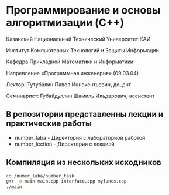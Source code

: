 # Программирование и основы алгоритмизации (C++)

Казанский Национальный Технический Университет КАИ

Институт Компьютерных Технологий и Защиты Информации

Кафедра Прикладной Математики и Информатики

Напревление «Программная инженерия» (09.03.04)

Лектор: Тутубалин Павел Иннокентьевич, доцент

Семинарист: Губайдуллин Шамиль Ильдарович, ассистент 

## В репозитории представленны лекции и практические работы
* number_laba - Директория с лабораторной работой
* number_lection - Директория с лекцией


## Компиляция из нескольких исходников
```sh
cd /numer_laba/number_task
g++ -o main main.cpp interface.cpp myfuncs.cpp
./main
```
